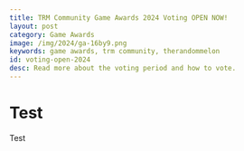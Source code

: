 ```yaml
---
title: TRM Community Game Awards 2024 Voting OPEN NOW!
layout: post
category: Game Awards
image: /img/2024/ga-16by9.png
keywords: game awards, trm community, therandommelon
id: voting-open-2024
desc: Read more about the voting period and how to vote.
---
```


# Test
Test